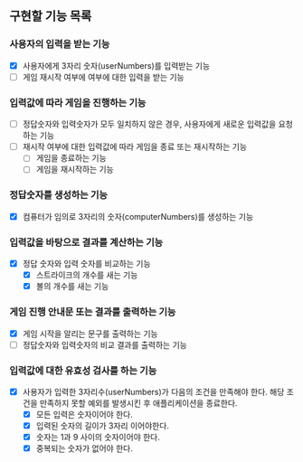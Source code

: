 ## 구현할 기능 목록

### 사용자의 입력을 받는 기능

- [x] 사용자에게 3자리 숫자(userNumbers)를 입력받는 기능
- [ ] 게임 재시작 여부에 여부에 대한 입력을 받는 기능

### 입력값에 따라 게임을 진행하는 기능

- [ ] 정답숫자와 입력숫자가 모두 일치하지 않은 경우, 사용자에게 새로운 입력값을 요청하는 기능
- [ ] 재시작 여부에 대한 입력값에 따라 게임을 종료 또는 재시작하는 기능
  - [ ] 게임을 종료하는 기능
  - [ ] 게임을 재시작하는 기능

### 정답숫자를 생성하는 기능

- [x] 컴퓨터가 임의로 3자리의 숫자(computerNumbers)를 생성하는 기능

### 입력값을 바탕으로 결과를 계산하는 기능

- [x] 정답 숫자와 입력 숫자를 비교하는 기능
  - [x] 스트라이크의 개수를 새는 기능
  - [x] 볼의 개수를 새는 기능

### 게임 진행 안내문 또는 결과를 출력하는 기능

- [x] 게임 시작을 알리는 문구를 출력하는 기능
- [ ] 정답숫자와 입력숫자의 비교 결과를 출력하는 기능

### 입력값에 대한 유효성 검사를 하는 기능

- [x] 사용자가 입력한 3자리수(userNumbers)가 다음의 조건을 만족해야 한다. 해당 조건을 만족하지 못할 예외를 발생시킨 후 애플리케이션을 종료한다.
  - [x] 모든 입력은 숫자이어야 한다.
  - [x] 입력된 숫자의 길이가 3자리 이어야한다.
  - [x] 숫자는 1과 9 사이의 숫자이어야 한다.
  - [x] 중복되는 숫자가 없어야 한다.
